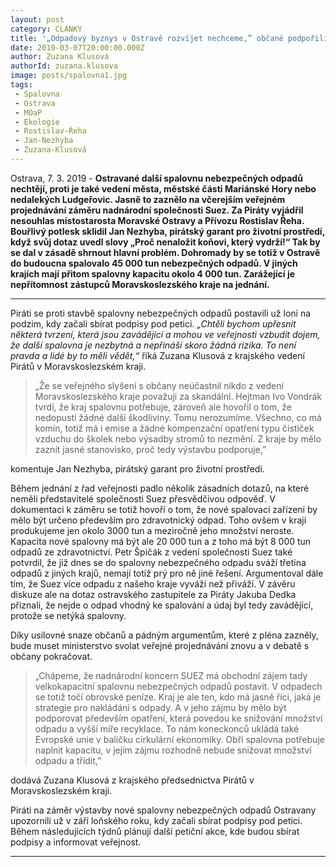 ```yaml
---
layout: post
category: CLANKY
title: '„Odpadový byznys v Ostravě rozvíjet nechceme,” občané podpořili Piráty v boji proti obří spalovně nebezpečných odpadů'
date: 2019-03-07T20:00:00.000Z
author: Zuzana Klusová
authorId: zuzana.klusova
image: posts/spalovna1.jpg
tags:
 - Spalovna
 - Ostrava
 - MOaP
 - Ekologie
 - Rostislav-Řeha
 - Jan-Nezhyba
 - Zuzana-Klusová 
---
```


Ostrava, 7. 3. 2019 - **Ostravané další spalovnu nebezpečných odpadů nechtějí, proti je také vedení města, městské části Mariánské Hory nebo nedalekých Ludgeřovic. Jasně to zaznělo na včerejším veřejném projednávání záměru nadnárodní společnosti Suez. Za Piráty vyjádřil nesouhlas místostarosta Moravské Ostravy a Přívozu Rostislav Řeha. Bouřlivý potlesk sklidil Jan Nezhyba, pirátský garant pro životní prostředí, když svůj dotaz uvedl slovy „Proč nenaložit koňovi, který vydrží!“ Tak by se dal v zásadě shrnout hlavní problém. Dohromady by se totiž v Ostravě do budoucna spalovalo 45 000 tun nebezpečných odpadů. V jiných krajích mají přitom spalovny kapacitu okolo 4 000 tun. Zarážející je nepřítomnost zástupců Moravskoslezského kraje na jednání.**

<hr />

Piráti se proti stavbě spalovny nebezpečných odpadů postavili už loni na podzim, kdy začali sbírat podpisy pod petici. *„Chtěli bychom upřesnit některá tvrzení, která jsou zavádějící a mohou ve veřejnosti vzbudit dojem, že další spalovna je nezbytná a nepřináší skoro žádná rizika. To není pravda a lidé by to měli vědět,“* říká Zuzana Klusová z krajského vedení Pirátů v Moravskoslezském kraji.

> „Že se veřejného slyšení s občany neúčastnil nikdo z vedení Moravskoslezského kraje považuji za skandální. Hejtman Ivo Vondrák tvrdí, že kraj spalovnu potřebuje, zároveň ale hovořil o tom, že nedopustí žádné další škodliviny. Tomu nerozumíme. Všechno, co má komín, totiž má i emise a žádné kompenzační opatření typu čističek vzduchu do školek nebo výsadby stromů to nezmění. Z kraje by mělo zaznít jasné stanovisko, proč tedy výstavbu podporuje,”

komentuje Jan Nezhyba, pirátský garant pro životní prostředí.

Během jednání z řad veřejnosti padlo několik zásadních dotazů, na které neměli představitelé společnosti Suez přesvědčivou odpověď. V dokumentaci k záměru se totiž hovoří o tom, že nové spalovací zařízení by mělo být určeno především pro zdravotnický odpad. Toho ovšem v kraji produkujeme jen okolo 3000 tun a meziročně jeho množství neroste. Kapacita nové spalovny má být ale 20 000 tun a z toho má být 8 000 tun odpadů ze zdravotnictví. Petr Špičák z vedení společnosti Suez také potvrdil, že již dnes se do spalovny nebezpečného odpadu sváží třetina odpadů z jiných krajů, nemají totiž prý pro ně jiné řešení. Argumentoval dále tím, že Suez více odpadu z našeho kraje vyváží než přiváží. V závěru diskuze ale na dotaz ostravského zastupitele za Piráty Jakuba Dedka přiznali, že nejde o odpad vhodný ke spalování a údaj byl tedy zavádějící, protože se netýká spalovny.

Díky usilovné snaze občanů a pádným argumentům, které z pléna zazněly, bude muset ministerstvo svolat veřejné projednávání znovu a v debatě s občany pokračovat.

> „Chápeme, že nadnárodní koncern SUEZ má obchodní zájem tady velkokapacitní spalovnu nebezpečných odpadů postavit. V odpadech se totiž točí obrovské peníze. Kraj je ale ten, kdo má jasně říci, jaká je strategie pro nakládání s odpady. A v jeho zájmu by mělo být podporovat především opatření, která povedou  ke snižování množství odpadu a vyšší míře recyklace. To nám koneckonců ukládá také Evropské unie v balíčku cirkulární ekonomiky. Obří spalovna potřebuje naplnit kapacitu, v jejím zájmu rozhodně nebude snižovat množství odpadu a třídit,”

dodává Zuzana Klusová z krajského předsednictva Pirátů v Moravskoslezském kraji.

Piráti na záměr výstavby nové spalovny nebezpečných odpadů Ostravany upozornili už v září loňského roku, kdy začali sbírat podpisy pod petici. Během následujících týdnů plánují další petiční akce, kde budou sbírat podpisy a informovat veřejnost.

- - -
